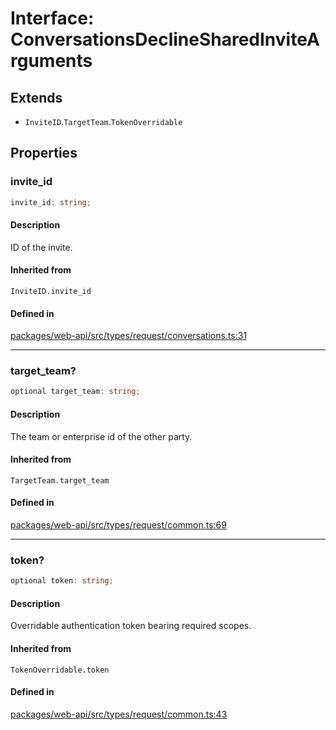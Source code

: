 # Interface: ConversationsDeclineSharedInviteArguments

## Extends

- `InviteID`.`TargetTeam`.`TokenOverridable`

## Properties

### invite\_id

```ts
invite_id: string;
```

#### Description

ID of the invite.

#### Inherited from

`InviteID.invite_id`

#### Defined in

[packages/web-api/src/types/request/conversations.ts:31](https://github.com/slackapi/node-slack-sdk/blob/7b348598b763c2b7545d1042b5f0429775cfa62c/packages/web-api/src/types/request/conversations.ts#L31)

***

### target\_team?

```ts
optional target_team: string;
```

#### Description

The team or enterprise id of the other party.

#### Inherited from

`TargetTeam.target_team`

#### Defined in

[packages/web-api/src/types/request/common.ts:69](https://github.com/slackapi/node-slack-sdk/blob/7b348598b763c2b7545d1042b5f0429775cfa62c/packages/web-api/src/types/request/common.ts#L69)

***

### token?

```ts
optional token: string;
```

#### Description

Overridable authentication token bearing required scopes.

#### Inherited from

`TokenOverridable.token`

#### Defined in

[packages/web-api/src/types/request/common.ts:43](https://github.com/slackapi/node-slack-sdk/blob/7b348598b763c2b7545d1042b5f0429775cfa62c/packages/web-api/src/types/request/common.ts#L43)
